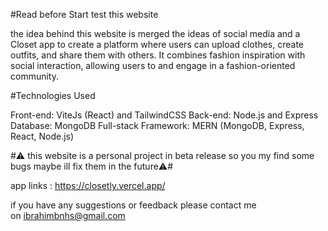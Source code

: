 #Read before Start test this website

the idea behind this website is merged the ideas of social media and a Closet app to create a platform where users can upload clothes, create outfits, and share them with others. It combines fashion inspiration with social interaction, allowing users to and engage in a fashion-oriented community.

#Technologies Used

Front-end: ViteJs (React) and TailwindCSS
Back-end: Node.js and Express
Database: MongoDB Full-stack
Framework: MERN (MongoDB, Express, React, Node.js)

#⚠️ this website is a personal project in beta release so you my find some bugs maybe ill fix them in the future⚠️#

app links : <https://closetly.vercel.app/>

if you have any suggestions or feedback please contact me on <ibrahimbnhs@gmail.com>
